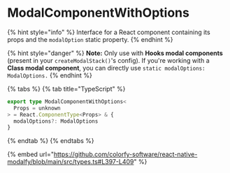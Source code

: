 # ModalComponentWithOptions

{% hint style="info" %}
Interface for a React component containing its props and the `modalOption` static property.
{% endhint %}

{% hint style="danger" %}
**Note:** Only use with **Hooks modal components** (present in your `createModalStack()`'s config). If you're working with a **Class modal component**, you can directly use `static modalOptions: ModalOptions.`
{% endhint %}

{% tabs %}
{% tab title="TypeScript" %}
```typescript
export type ModalComponentWithOptions<
  Props = unknown
> = React.ComponentType<Props> & {
  modalOptions?: ModalOptions
}
```
{% endtab %}
{% endtabs %}

{% embed url="https://github.com/colorfy-software/react-native-modalfy/blob/main/src/types.ts#L397-L409" %}

